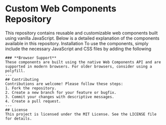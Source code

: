 # Custom Web Components Repository
This repository contains reusable and customizable web components built using vanilla JavaScript. Below is a detailed explanation of the components available in this repository.
Installation
To use the components, simply include the necessary JavaScript and CSS files by adding the following <script> and <link> tags to your HTML file.

html
Copy code
<!-- Include CSS -->
<link rel="stylesheet" href="https://cdn.jsdelivr.net/gh/Mohammedfouadd/web_component@cfa33415ec9b18bf6aa17c0014f63c71f96c479f/master.css">

<!-- Include JavaScript -->
<script src="https://cdn.jsdelivr.net/gh/Mohammedfouadd/web_component@cfa33415ec9b18bf6aa17c0014f63c71f
    
## Components
### 1. CountdownTimer Component
A customizable countdown timer that supports multiple date formats and allows dynamic label customization using slots. The timer updates every second and can display different time units (days, hours, minutes, seconds) based on user preferences.
#### **Usage**
```html
<countdown-timer
  date="2024-12-31"
  expired-message="Time's up!"
  hide-days>
  <span slot="days-label">Days</span>
  <span slot="hours-label">Hours</span>
  <span slot="minutes-label">Minutes</span>
  <span slot="seconds-label">Seconds</span>
</countdown-timer>
```
#### **Attributes**
- `date` (required): Specifies the target date. Supported formats include `YYYY-MM-DD`, `DD/MM/YYYY`, and `Month DD, YYYY`.
- `expired-message` (optional): Message displayed when the timer reaches zero.
- `hide-days`, `hide-hours`, `hide-minutes`, `hide-seconds` (optional): Hides the respective time unit from the display.
#### **Slots**
- `days-label`: Label for days.
- `hours-label`: Label for hours.
- `minutes-label`: Label for minutes.
- `seconds-label`: Label for seconds.
---
### 2. TabsComponent
A component to create accessible and customizable tabbed navigation. It allows for dynamic switching between content sections.
#### **Usage**
```html
<tabs-component>
  <div slot="tab-headers">
    <div>Tab 1</div>
    <div>Tab 2</div>
    <div>Tab 3</div>
  </div>
  <div slot="tab-contents">
    <div>Content for Tab 1</div>
    <div>Content for Tab 2</div>
    <div>Content for Tab 3</div>
  </div>
</tabs-component>
```
#### **Features**
- Dynamically switches tabs and updates the active tab content.
- Provides a default style for tabs and content sections.
#### **Styles**
The component includes encapsulated styles for tabs and their contents:
- Active tabs are highlighted.
- Active content is displayed while others are hidden.
---
## Getting Started
### **Installation**
Clone the repository to your local machine:
```bash
git clone https://github.com/your-username/your-repo-name.git
```
Include the JavaScript file in your project:
```html
<script src="path/to/your/custom-elements.js" defer></script>
```
### **Browser Support**
These components are built using the native Web Components API and are supported in modern browsers. For older browsers, consider using a polyfill.
---
## Contributing
Contributions are welcome! Please follow these steps:
1. Fork the repository.
2. Create a new branch for your feature or bugfix.
3. Commit your changes with descriptive messages.
4. Create a pull request.
---
## License
This project is licensed under the MIT License. See the LICENSE file for details.
